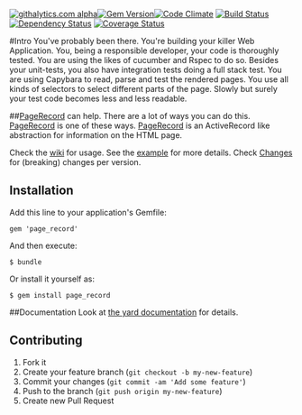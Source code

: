 [![githalytics.com alpha](https://cruel-carlota.pagodabox.com/68460f4a7ce5e45bb12aad04b8ccd8cf "githalytics.com")](http://githalytics.com/hajee/puppet_wls_types.git)[![Gem Version](https://badge.fury.io/rb/page_record.png)](http://badge.fury.io/rb/page_record)[![Code Climate](https://codeclimate.com/github/appdrones/page_record.png)](https://codeclimate.com/github/appdrones/page_record) [![Build Status](https://travis-ci.org/appdrones/page_record.png)](https://travis-ci.org/appdrones/page_record) [![Dependency Status](https://gemnasium.com/appdrones/page_record.png)](https://gemnasium.com/appdrones/page_record) [![Coverage Status](https://coveralls.io/repos/appdrones/page_record/badge.png)](https://coveralls.io/r/appdrones/page_record)

#Intro
You've probably been there. You're building your killer Web Application. You, being a responsible developer, your code is thoroughly tested. You are using the likes of cucumber and Rspec to do so. Besides your unit-tests, you also have integration tests doing a full stack test. You are using Capybara to read, parse and test the rendered pages. You use all kinds of selectors to select different parts of the page. Slowly but surely your test code becomes less and less readable.

##[PageRecord](http://rubydoc.info/github/appdrones/page_record/PageRecord) can help.
There are a lot of ways you can do this. [PageRecord](http://rubydoc.info/github/appdrones/page_record/PageRecord) is one of these ways. [PageRecord](http://rubydoc.info/github/appdrones/page_record/PageRecord) is an ActiveRecord like abstraction for information on the HTML page. 

Check the [wiki](https://github.com/appdrones/page_record/wiki) for usage.  See the [example](https://github.com/appdrones/page_record_example) for more details. Check [Changes](https://github.com/appdrones/page_record/blob/master/CHANGES.md) for (breaking) changes per version.

## Installation

Add this line to your application's Gemfile:

    gem 'page_record'

And then execute:

    $ bundle

Or install it yourself as:

    $ gem install page_record

##Documentation
Look at [the yard documentation](http://rubydoc.info/github/appdrones/page_record/PageRecord) for details. 


## Contributing

1. Fork it
2. Create your feature branch (`git checkout -b my-new-feature`)
3. Commit your changes (`git commit -am 'Add some feature'`)
4. Push to the branch (`git push origin my-new-feature`)
5. Create new Pull Request


